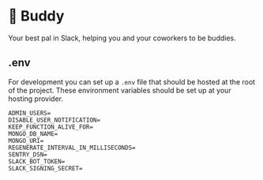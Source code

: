 # 🐶 Buddy
Your best pal in Slack, helping you and your coworkers to be buddies.

## .env
For development you can set up a `.env` file that should be hosted at the root of the project.
These environment variables should be set up at your hosting provider.

```
ADMIN_USERS=
DISABLE_USER_NOTIFICATION=
KEEP_FUNCTION_ALIVE_FOR=
MONGO_DB_NAME=
MONGO_URI=
REGENERATE_INTERVAL_IN_MILLISECONDS=
SENTRY_DSN=
SLACK_BOT_TOKEN=
SLACK_SIGNING_SECRET=
```